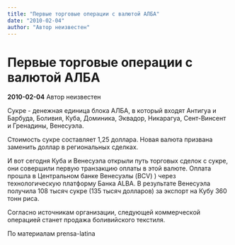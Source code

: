 ```yaml
---
title: "Первые торговые операции с валютой АЛБА"
date: "2010-02-04"
author: "Автор неизвестен"
---
```


# Первые торговые операции с валютой АЛБА

**2010-02-04** Автор неизвестен

Сукре - денежная единица блока АЛБА, в который входят Антигуа и Барбуда, Боливия, Куба, Доминика, Эквадор, Никарагуа, Сент-Винсент и Гренадины, Венесуэла.

Стоимость сукре составляет 1,25 доллара. Новая валюта призвана заменить доллар в региональных сделках.

И вот сегодня Куба и Венесуэла открыли путь торговых сделок с сукре, они совершили первую транзакцию оплаты в этой валюте. Оплата прошла в Центральном банке Венесуэлы (BCV) ) через технологическую платформу Банка ALBA. В результате Венесуэла получила 108 тысяч сукре (135 тысяч долларов) за экспорт на Кубу 360 тонн риса.

Согласно источникам организации, следующей коммерческой операцией станет продажа боливийского текстиля.

По материалам prensa-latina